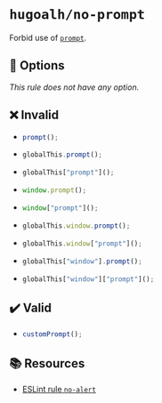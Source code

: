 # `hugoalh/no-prompt`

Forbid use of [`prompt`](https://developer.mozilla.org/en-US/docs/Web/API/Window/prompt).

## 🔧 Options

*This rule does not have any option.*

## ❌ Invalid

- ```ts
  prompt();
  ```
- ```ts
  globalThis.prompt();
  ```
- ```ts
  globalThis["prompt"]();
  ```
- ```ts
  window.prompt();
  ```
- ```ts
  window["prompt"]();
  ```
- ```ts
  globalThis.window.prompt();
  ```
- ```ts
  globalThis.window["prompt"]();
  ```
- ```ts
  globalThis["window"].prompt();
  ```
- ```ts
  globalThis["window"]["prompt"]();
  ```

## ✔️ Valid

- ```ts
  customPrompt();
  ```

## 📚 Resources

- [ESLint rule `no-alert`](https://eslint.org/docs/latest/rules/no-alert)
